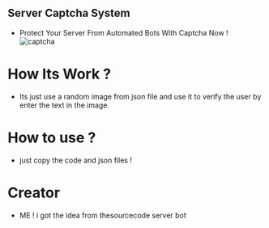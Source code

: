 ## Server Captcha System
- Protect Your Server From Automated Bots With Captcha Now !
![captcha](https://cdn.discordapp.com/attachments/590252468475133953/590258188788563974/discord-icon-7.png)

# How Its Work ?
- Its just use a random image from json file 
and use it to verify the user 
by enter the text in the image.


# How to use ? 
- just copy the code and json files !


# Creator
- ME !
i got the idea from thesourcecode server bot

